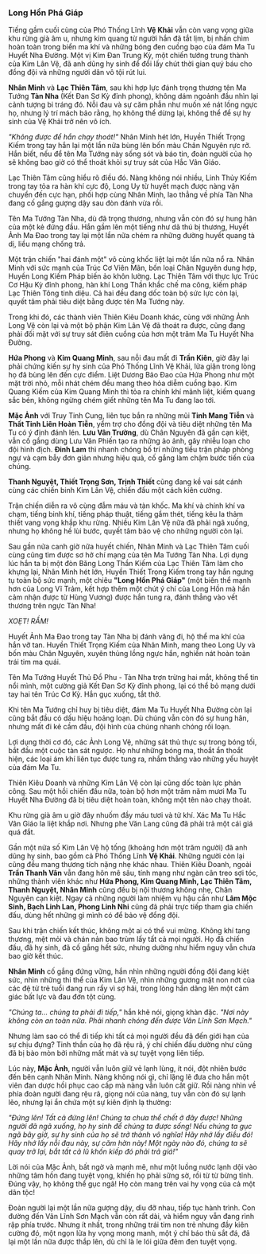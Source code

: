 ### Long Hồn Phá Giáp

Tiếng gầm cuối cùng của Phó Thống Lĩnh **Vệ Khải** vẫn còn vang vọng giữa khu rừng già âm u, nhưng kim quang từ người hắn đã tắt lịm, bị nhấn chìm hoàn toàn trong biển ma khí và những bóng đen cuồng bạo của đám Ma Tu Huyết Nha Đường. Một vị Kim Đan Trung Kỳ, một chiến tướng trung thành của Kim Lân Vệ, đã anh dũng hy sinh để đổi lấy chút thời gian quý báu cho đồng đội và những người dân vô tội rút lui.

**Nhân Minh** và **Lạc Thiên Tâm**, sau khi hợp lực đánh trọng thương tên Ma Tướng **Tàn Nha** (Kết Đan Sơ Kỳ đỉnh phong), không dám ngoảnh đầu nhìn lại cảnh tượng bi tráng đó. Nỗi đau và sự căm phẫn như muốn xé nát lồng ngực họ, nhưng lý trí mách bảo rằng, họ không thể dừng lại, không thể để sự hy sinh của Vệ Khải trở nên vô ích.

_"Không được để hắn chạy thoát!"_ Nhân Minh hét lớn, Huyền Thiết Trọng Kiếm trong tay hắn lại một lần nữa bùng lên bốn màu Chân Nguyên rực rỡ. Hắn biết, nếu để tên Ma Tướng này sống sót và báo tin, đoàn người của họ sẽ không bao giờ có thể thoát khỏi sự truy sát của Hắc Vân Giáo.

Lạc Thiên Tâm cũng hiểu rõ điều đó. Nàng không nói nhiều, Linh Thủy Kiếm trong tay tỏa ra hàn khí cực độ, Long Uy từ huyết mạch được nàng vận chuyển đến cực hạn, phối hợp cùng Nhân Minh, lao thẳng về phía Tàn Nha đang cố gắng gượng dậy sau đòn đánh vừa rồi.

Tên Ma Tướng Tàn Nha, dù đã trọng thương, nhưng vẫn còn đó sự hung hãn của một kẻ đứng đầu. Hắn gầm lên một tiếng như dã thú bị thương, Huyết Ảnh Ma Đao trong tay lại một lần nữa chém ra những đường huyết quang tà dị, liều mạng chống trả.

Một trận chiến "hai đánh một" vô cùng khốc liệt lại một lần nữa nổ ra. Nhân Minh với sức mạnh của Trúc Cơ Viên Mãn, bốn loại Chân Nguyên dung hợp, Huyền Long Kiếm Pháp biến ảo khôn lường. Lạc Thiên Tâm với thực lực Trúc Cơ Hậu Kỳ đỉnh phong, hàn khí Long Thần khắc chế ma công, kiếm pháp Lạc Thiên Tông tinh diệu. Cả hai đều đang dốc toàn bộ sức lực còn lại, quyết tâm phải tiêu diệt bằng được tên Ma Tướng này.

Trong khi đó, các thành viên Thiên Kiêu Doanh khác, cùng với những Ảnh Long Vệ còn lại và một bộ phận Kim Lân Vệ đã thoát ra được, cũng đang phải đối mặt với sự truy sát điên cuồng của hơn một trăm Ma Tu Huyết Nha Đường.

**Hứa Phong** và **Kim Quang Minh**, sau nỗi đau mất đi **Trần Kiên**, giờ đây lại phải chứng kiến sự hy sinh của Phó Thống Lĩnh Vệ Khải, lửa giận trong lòng họ đã bùng lên đến cực điểm. Liệt Dương Bảo Đao của Hứa Phong như một mặt trời nhỏ, mỗi nhát chém đều mang theo hỏa diễm cuồng bạo. Kim Quang Kiếm của Kim Quang Minh thì tỏa ra chính khí mãnh liệt, kiếm quang sắc bén, không ngừng chém giết những tên Ma Tu đang lao tới.

**Mặc Ảnh** với Truy Tinh Cung, liên tục bắn ra những mũi **Tinh Mang Tiễn** và **Thất Tinh Liên Hoàn Tiễn**, yểm trợ cho đồng đội và tiêu diệt những tên Ma Tu có ý định đánh lén. **Lưu Vân Trường**, dù Chân Nguyên đã gần cạn kiệt, vẫn cố gắng dùng Lưu Vân Phiến tạo ra những ảo ảnh, gây nhiễu loạn cho đội hình địch. **Đinh Lam** thì nhanh chóng bố trí những tiểu trận pháp phòng ngự và cạm bẫy đơn giản nhưng hiệu quả, cố gắng làm chậm bước tiến của chúng.

**Thanh Nguyệt, Thiết Trọng Sơn, Trịnh Thiết** cũng đang kề vai sát cánh cùng các chiến binh Kim Lân Vệ, chiến đấu một cách kiên cường.

Trận chiến diễn ra vô cùng đẫm máu và tàn khốc. Ma khí và chính khí va chạm, tiếng binh khí, tiếng pháp thuật, tiếng gầm thét, tiếng kêu la thảm thiết vang vọng khắp khu rừng. Nhiều Kim Lân Vệ nữa đã phải ngã xuống, nhưng họ không hề lùi bước, quyết tâm bảo vệ cho những người còn lại.

Sau gần nửa canh giờ nữa huyết chiến, Nhân Minh và Lạc Thiên Tâm cuối cùng cũng tìm được sơ hở chí mạng của tên Ma Tướng Tàn Nha. Lợi dụng lúc hắn ta bị một đòn Băng Long Thần Kiếm của Lạc Thiên Tâm làm cho khựng lại, Nhân Minh hét lớn, Huyền Thiết Trọng Kiếm trong tay hắn ngưng tụ toàn bộ sức mạnh, một chiêu **"Long Hồn Phá Giáp"** (một biến thể mạnh hơn của Long Vĩ Trảm, kết hợp thêm một chút ý chí của Long Hồn mà hắn cảm nhận được từ Hùng Vương) được hắn tung ra, đánh thẳng vào vết thương trên ngực Tàn Nha!

_XOẸT! RẦM!_

Huyết Ảnh Ma Đao trong tay Tàn Nha bị đánh văng đi, hộ thể ma khí của hắn vỡ tan. Huyền Thiết Trọng Kiếm của Nhân Minh, mang theo Long Uy và bốn màu Chân Nguyên, xuyên thủng lồng ngực hắn, nghiền nát hoàn toàn trái tim ma quái.

Tên Ma Tướng Huyết Thủ Đồ Phu - Tàn Nha trợn trừng hai mắt, không thể tin nổi mình, một cường giả Kết Đan Sơ Kỳ đỉnh phong, lại có thể bỏ mạng dưới tay hai tên Trúc Cơ Kỳ. Hắn gục xuống, tắt thở.

Khi tên Ma Tướng chỉ huy bị tiêu diệt, đám Ma Tu Huyết Nha Đường còn lại cũng bắt đầu có dấu hiệu hoảng loạn. Dù chúng vẫn còn đó sự hung hãn, nhưng mất đi kẻ cầm đầu, đội hình của chúng nhanh chóng rối loạn.

Lợi dụng thời cơ đó, các Ảnh Long Vệ, những sát thủ thực sự trong bóng tối, bắt đầu một cuộc tàn sát ngược. Họ như những bóng ma, thoắt ẩn thoắt hiện, các loại ám khí liên tục được tung ra, nhắm thẳng vào những yếu huyệt của đám Ma Tu.

Thiên Kiêu Doanh và những Kim Lân Vệ còn lại cũng dốc toàn lực phản công. Sau một hồi chiến đấu nữa, toàn bộ hơn một trăm năm mươi Ma Tu Huyết Nha Đường đã bị tiêu diệt hoàn toàn, không một tên nào chạy thoát.

Khu rừng già âm u giờ đây nhuốm đầy máu tươi và tử khí. Xác Ma Tu Hắc Vân Giáo la liệt khắp nơi. Nhưng phe Văn Lang cũng đã phải trả một cái giá quá đắt.

Gần một nửa số Kim Lân Vệ hộ tống (khoảng hơn một trăm người) đã anh dũng hy sinh, bao gồm cả Phó Thống Lĩnh **Vệ Khải**. Những người còn lại cũng đều mang thương tích nặng nhẹ khác nhau. Thiên Kiêu Doanh, ngoài **Trần Thanh Vân** vẫn đang hôn mê sâu, tính mạng như ngàn cân treo sợi tóc, những thành viên khác như **Hứa Phong, Kim Quang Minh, Lạc Thiên Tâm, Thanh Nguyệt, Nhân Minh** cũng đều bị nội thương không nhẹ, Chân Nguyên cạn kiệt. Ngay cả những người làm nhiệm vụ hậu cần như **Lâm Mộc Sinh, Bạch Linh Lan, Phong Linh Nhi** cũng đã phải trực tiếp tham gia chiến đấu, dùng hết những gì mình có để bảo vệ đồng đội.

Sau khi trận chiến kết thúc, không một ai có thể vui mừng. Không khí tang thương, mệt mỏi và chán nản bao trùm lấy tất cả mọi người. Họ đã chiến đấu, đã hy sinh, đã cố gắng hết sức, nhưng dường như hiểm nguy vẫn chưa bao giờ kết thúc.

**Nhân Minh** cố gắng đứng vững, hắn nhìn những người đồng đội đang kiệt sức, nhìn những thi thể của Kim Lân Vệ, nhìn những gương mặt non nớt của các đệ tử trẻ tuổi đang run rẩy vì sợ hãi, trong lòng hắn dâng lên một cảm giác bất lực và đau đớn tột cùng.

_"Chúng ta... chúng ta phải đi tiếp,"_ hắn khẽ nói, giọng khàn đặc. _"Nơi này không còn an toàn nữa. Phải nhanh chóng đến được Vân Lĩnh Sơn Mạch."_

Nhưng làm sao có thể đi tiếp khi tất cả mọi người đều đã đến giới hạn của sự chịu đựng? Tinh thần của họ đã rệu rã, ý chí chiến đấu dường như cũng đã bị bào mòn bởi những mất mát và sự tuyệt vọng liên tiếp.

Lúc này, **Mặc Ảnh**, người vẫn luôn giữ vẻ lạnh lùng, ít nói, đột nhiên bước đến bên cạnh Nhân Minh. Nàng không nói gì, chỉ lặng lẽ đưa cho hắn một viên đan dược hồi phục cao cấp mà nàng vẫn luôn cất giữ. Rồi nàng nhìn về phía đoàn người đang rệu rã, giọng nói của nàng, tuy vẫn còn đó sự lạnh lẽo, nhưng lại ẩn chứa một sự kiên định lạ thường:

_"Đứng lên! Tất cả đứng lên! Chúng ta chưa thể chết ở đây được! Những người đã ngã xuống, họ hy sinh để chúng ta được sống! Nếu chúng ta gục ngã bây giờ, sự hy sinh của họ sẽ trở thành vô nghĩa! Hãy nhớ lấy điều đó! Hãy nhớ lấy nỗi đau này, sự căm hờn này! Một ngày nào đó, chúng ta sẽ quay trở lại, bắt tất cả lũ khốn kiếp đó phải trả giá!"_

Lời nói của Mặc Ảnh, bất ngờ và mạnh mẽ, như một luồng nước lạnh dội vào những tâm hồn đang tuyệt vọng, khiến họ phải sững sờ, rồi từ từ bừng tỉnh. Đúng vậy, họ không thể gục ngã! Họ còn mang trên vai hy vọng của cả một dân tộc!

Đoàn người lại một lần nữa gượng dậy, dìu đỡ nhau, tiếp tục hành trình. Con đường đến Vân Lĩnh Sơn Mạch vẫn còn rất dài, và hiểm nguy vẫn đang rình rập phía trước. Nhưng ít nhất, trong những trái tim non trẻ nhưng đầy kiên cường đó, một ngọn lửa hy vọng mong manh, một ý chí báo thù sắt đá, đã lại một lần nữa được thắp lên, dù chỉ là le lói giữa đêm đen tuyệt vọng.
